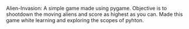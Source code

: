 Alien-Invasion:
A simple game made using pygame. Objective is to shootdown the moving aliens and score as highest as you can.
Made this game white learning and exploring the scopes of pyhton.
